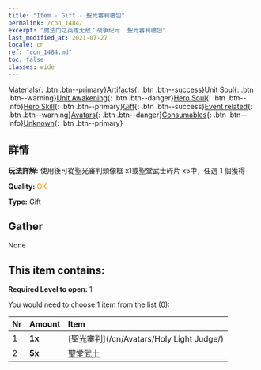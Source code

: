 ```yaml
---
title: "Item - Gift - 聖光審判禮包"
permalink: /con_1484/
excerpt: "魔法门之英雄无敌：战争纪元  聖光審判禮包"
last_modified_at: 2021-07-27
locale: cn
ref: "con_1484.md"
toc: false
classes: wide
---
```

 [Materials](/ItemsCN/){: .btn .btn--primary}[Artifacts](/ItemsCN/Artifacts/){: .btn .btn--success}[Unit Soul](/ItemsCN/UnitSoul/){: .btn .btn--warning}[Unit Awakening](/ItemsCN/UnitAwakening/){: .btn .btn--danger}[Hero Soul](/ItemsCN/HeroSoul/){: .btn .btn--info}[Hero Skill](/ItemsCN/HeroSkill/){: .btn .btn--primary}[Gift](/ItemsCN/Gift/){: .btn .btn--success}[Event related](/ItemsCN/Events/){: .btn .btn--warning}[Avatars](/ItemsCN/Avatars/){: .btn .btn--danger}[Consumables](/ItemsCN/Consumables/){: .btn .btn--info}[Unknown](/ItemsCN/Unknown/){: .btn .btn--primary}

## 詳情
 **玩法詳解:** 使用後可從聖光審判頭像框 x1或聖堂武士碎片 x5中，任選 1 個獲得

 **Quality:** <span style="color: #FF8C00">OK</span>

 **Type:** Gift

## Gather

  None

## This item contains:

 **Required Level to open:** 1

 You would need to choose 1 item from the list (0):

  | Nr | Amount |     Item    |
  |:---|:-------|:------------|
  | 1 |  **1x** | [聖光審判](/cn/Avatars/Holy Light Judge/) |  | 
  | 2 |  **5x** | [聖堂武士](/cn/Items/unt_197/) |  | 
